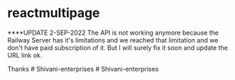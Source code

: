 # reactmultipage

****UPDATE 2-SEP-2022
The API is not working anymore because the Railway Server has it's limitations and we reached that limitation and we don't have paid subscription of it. 
But I will surely fix it soon and update the URL link ok. 

Thanks
#   S h i v a n i - e n t e r p r i s e s  
 #   S h i v a n i - e n t e r p r i s e s  
 